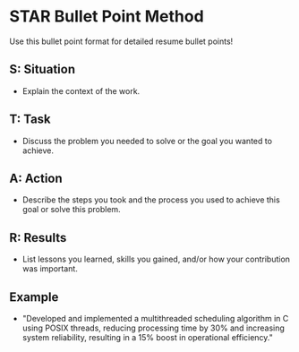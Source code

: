 # STAR Bullet Point Method

Use this bullet point format for detailed resume bullet points!

## S: Situation
- Explain the context of the work.

## T: Task
- Discuss the problem you needed to solve or the goal you wanted to achieve.

## A: Action
- Describe the steps you took and the process you used to achieve this goal or solve this problem.

## R: Results
- List lessons you learned, skills you gained, and/or how your contribution was important.

## Example
- "Developed and implemented a multithreaded scheduling algorithm in C using POSIX threads, reducing processing time by 30% and increasing system reliability, resulting in a 15% boost in operational efficiency."

